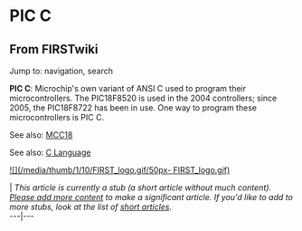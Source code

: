 # PIC C

## From FIRSTwiki

Jump to: navigation, search

**PIC C**: Microchip's own variant of ANSI C used to program their microcontrollers. The PIC18F8520 is used in the 2004 controllers; since 2005, the PIC18F8722 has been in use. One way to program these microcontrollers is PIC C.

See also: [MCC18](MCC18 "MCC18")

See also: [C Language](C_Language "C Language")

[![](/media/thumb/1/10/FIRST_logo.gif/50px-
FIRST_logo.gif)](Image:FIRST_logo.gif)

| _This article is currently a stub (a short article without much content). [Please add more content](http://www.firstwiki.net/index.php?title=PIC_C&action=edit "http://www.firstwiki.net/index.php?title=PIC_C&action=edit") to make a significant article. If you'd like to add to more stubs, look at the list of [short articles](Special:Shortpages "Special:Shortpages")._<br>
---|---

